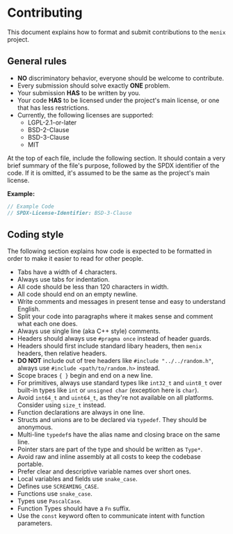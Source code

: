 # Contributing
This document explains how to format and submit contributions to
the `menix` project.

## General rules
- **NO** discriminatory behavior, everyone should be welcome to contribute.
- Every submission should solve exactly **ONE** problem.
- Your submission **HAS** to be written by you.
- Your code **HAS** to be licensed under the project's main license, or
  one that has less restrictions.
- Currently, the following licenses are supported:
	- LGPL-2.1-or-later
	- BSD-2-Clause
	- BSD-3-Clause
	- MIT

At the top of each file, include the following section. It should contain a
very brief summary of the file's purpose, followed by the SPDX identifier of
the code. If it is omitted, it's assumed to be the same as the project's
main license.

<!-- REUSE-IgnoreStart -->
  **Example:**
  ```c
  // Example Code
  // SPDX-License-Identifier: BSD-3-Clause
  ```
<!-- REUSE-IgnoreEnd -->

## Coding style
The following section explains how code is expected to be formatted in order
to make it easier to read for other people.

- Tabs have a width of 4 characters.
- Always use tabs for indentation.
- All code should be less than 120 characters in width.
- All code should end on an empty newline.
- Write comments and messages in present tense and easy to understand English.
- Split your code into paragraphs where it makes sense and comment what
  each one does.
- Always use single line (aka C++ style) comments.
- Headers should always use `#pragma once` instead of header guards.
- Headers should first include standard libary headers, then `menix` headers,
  then relative headers.
- **DO NOT** include out of tree headers like `#include "../../random.h"`,
  always use `#include <path/to/random.h>` instead.
- Scope braces `{ }` begin and end on a new line.
- For primitives, always use standard types like `int32_t` and `uint8_t`
  over built-in types like `int` or `unsigned char` (exception here is `char`).
- Avoid `int64_t` and `uint64_t`, as they're not available on all platforms.
  Consider using `size_t` instead.
- Function declarations are always in one line.
- Structs and unions are to be declared via `typedef`. They should be anonymous.
- Multi-line `typedef`s have the alias name and closing brace on the same line.
- Pointer stars are part of the type and should be written as `Type*`.
- Avoid raw and inline assembly at all costs to keep the codebase portable.
- Prefer clear and descriptive variable names over short ones.
- Local variables and fields use `snake_case`.
- Defines use `SCREAMING_CASE`.
- Functions use `snake_case`.
- Types use `PascalCase`.
- Function Types should have a `Fn` suffix.
- Use the `const` keyword often to communicate intent with function parameters.
